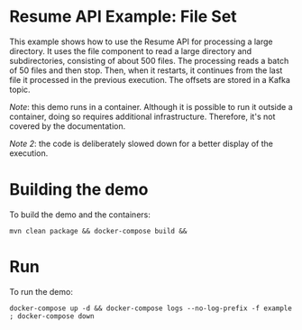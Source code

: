 Resume API Example: File Set
=========================

This example shows how to use the Resume API for processing a large directory. It uses the file component to read a large directory and subdirectories, consisting of about 500 files. The processing reads a batch of 50 files and then stop. Then, when it restarts, it continues from the last file it processed in the previous execution. The offsets are stored in a Kafka topic. 


*Note*: this demo runs in a container. Although it is possible to run it outside a container, doing so requires additional infrastructure. Therefore, it's not covered by the documentation.

*Note 2*: the code is deliberately slowed down for a better display of the execution.

Building the demo
===

To build the demo and the containers:

```shell
mvn clean package && docker-compose build && 
```

Run
===

To run the demo:

```shell
docker-compose up -d && docker-compose logs --no-log-prefix -f example ; docker-compose down
```
